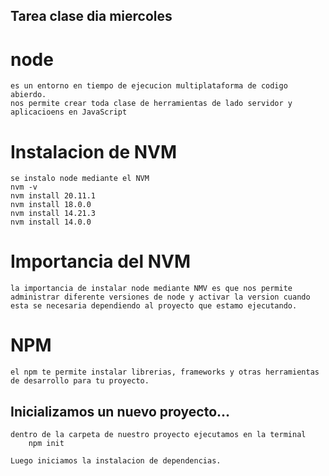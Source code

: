 ## Tarea clase dia miercoles

# node
    es un entorno en tiempo de ejecucion multiplataforma de codigo abierdo.
    nos permite crear toda clase de herramientas de lado servidor y aplicacioens en JavaScript

# Instalacion de NVM
    se instalo node mediante el NVM 
    nvm -v
    nvm install 20.11.1
    nvm install 18.0.0
    nvm install 14.21.3
    nvm install 14.0.0

# Importancia del NVM
    la importancia de instalar node mediante NMV es que nos permite administrar diferente versiones de node y activar la version cuando esta se necesaria dependiendo al proyecto que estamo ejecutando.

# NPM
    el npm te permite instalar librerias, frameworks y otras herramientas de desarrollo para tu proyecto.

## Inicializamos un nuevo proyecto... 
    dentro de la carpeta de nuestro proyecto ejecutamos en la terminal 
        npm init
    
    Luego iniciamos la instalacion de dependencias.

    